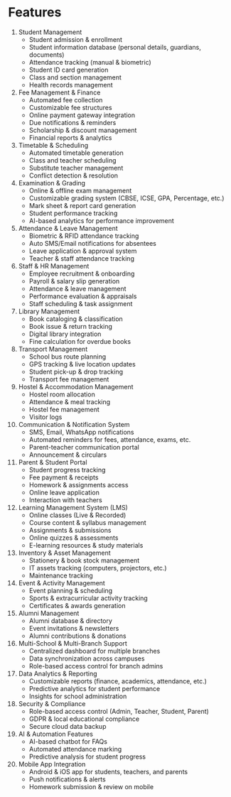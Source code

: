 # Features

1. Student Management
   - Student admission & enrollment
   - Student information database (personal details, guardians, documents)
   - Attendance tracking (manual & biometric)
   - Student ID card generation
   - Class and section management
   - Health records management
2. Fee Management & Finance
   - Automated fee collection
   - Customizable fee structures
   - Online payment gateway integration
   - Due notifications & reminders
   - Scholarship & discount management
   - Financial reports & analytics
3. Timetable & Scheduling
   - Automated timetable generation
   - Class and teacher scheduling
   - Substitute teacher management
   - Conflict detection & resolution
4. Examination & Grading
   - Online & offline exam management
   - Customizable grading system (CBSE, ICSE, GPA, Percentage, etc.)
   - Mark sheet & report card generation
   - Student performance tracking
   - AI-based analytics for performance improvement
5. Attendance & Leave Management
   - Biometric & RFID attendance tracking
   - Auto SMS/Email notifications for absentees
   - Leave application & approval system
   - Teacher & staff attendance tracking
6. Staff & HR Management
   - Employee recruitment & onboarding
   - Payroll & salary slip generation
   - Attendance & leave management
   - Performance evaluation & appraisals
   - Staff scheduling & task assignment
7. Library Management
   - Book cataloging & classification
   - Book issue & return tracking
   - Digital library integration
   - Fine calculation for overdue books
8. Transport Management
   - School bus route planning
   - GPS tracking & live location updates
   - Student pick-up & drop tracking
   - Transport fee management
9. Hostel & Accommodation Management
   - Hostel room allocation
   - Attendance & meal tracking
   - Hostel fee management
   - Visitor logs
10. Communication & Notification System
    - SMS, Email, WhatsApp notifications
    - Automated reminders for fees, attendance, exams, etc.
    - Parent-teacher communication portal
    - Announcement & circulars
11. Parent & Student Portal
    - Student progress tracking
    - Fee payment & receipts
    - Homework & assignments access
    - Online leave application
    - Interaction with teachers
12. Learning Management System (LMS)
    - Online classes (Live & Recorded)
    - Course content & syllabus management
    - Assignments & submissions
    - Online quizzes & assessments
    - E-learning resources & study materials
13. Inventory & Asset Management
    - Stationery & book stock management
    - IT assets tracking (computers, projectors, etc.)
    - Maintenance tracking
14. Event & Activity Management
    - Event planning & scheduling
    - Sports & extracurricular activity tracking
    - Certificates & awards generation
15. Alumni Management
    - Alumni database & directory
    - Event invitations & newsletters
    - Alumni contributions & donations
16. Multi-School & Multi-Branch Support
    - Centralized dashboard for multiple branches
    - Data synchronization across campuses
    - Role-based access control for branch admins
17. Data Analytics & Reporting
    - Customizable reports (finance, academics, attendance, etc.)
    - Predictive analytics for student performance
    - Insights for school administration
18. Security & Compliance
    - Role-based access control (Admin, Teacher, Student, Parent)
    - GDPR & local educational compliance
    - Secure cloud data backup
19. AI & Automation Features
    - AI-based chatbot for FAQs
    - Automated attendance marking
    - Predictive analysis for student progress
20. Mobile App Integration
    - Android & iOS app for students, teachers, and parents
    - Push notifications & alerts
    - Homework submission & review on mobile
